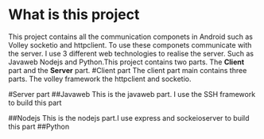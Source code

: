 # What is this project
  This project contains all the communication componets in Android such as Volley socketio and httpclient. To use these componets communicate with the server. I use 3 different web technologies to realise the server. Such as Javaweb Nodejs and Python.This project contains two parts. The **Client** part and the **Server** part.
#Client part
  The client part main contains three parts. The volley framework the httpclient and socketio. 

#Server part 
##Javaweb
This is the javaweb part. I use the SSH framework to build this part

##Nodejs
This is the nodejs part.I use express and sockeioserver to build this part
##Python

